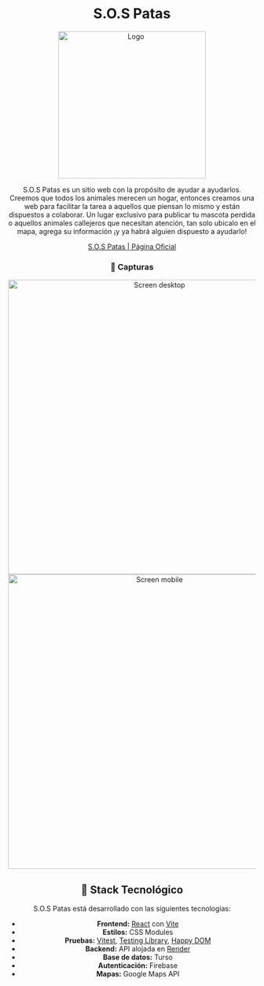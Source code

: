 <div align="center">

# S.O.S Patas

<img width="300px" src="public/favicon.webp" alt="Logo" width="800" />


S.O.S Patas es un sitio web con la propósito de ayudar a ayudarlos. Creemos que todos los animales merecen un hogar, entonces creamos una web para facilitar la tarea a aquellos que piensan lo mismo y están dispuestos a colaborar. Un lugar exclusivo para publicar tu mascota perdida o aquellos animales callejeros que necesitan atención, tan solo ubicalo en el mapa, agrega su información ¡y ya habrá alguien dispuesto a ayudarlo!

[S.O.S Patas | Página Oficial](https://sospatas.com)

### 📸 Capturas

<img width="600px" src="public/sospatasscreendesktop.png" alt="Screen desktop" width="800" />
<img width="600px" src="public/sospatasscreenmobile.png" alt="Screen mobile" width="800" />

## 🚀 Stack Tecnológico

S.O.S Patas está desarrollado con las siguientes tecnologías:

- **Frontend:** [React](https://react.dev/) con [Vite](https://vitejs.dev/)  
- **Estilos:** CSS Modules  
- **Pruebas:** [Vitest](https://vitest.dev/), [Testing Library](https://testing-library.com/), [Happy DOM](https://happy-dom.js.org/)  
- **Backend:** API alojada en [Render](https://render.com/)  
- **Base de datos:** Turso
- **Autenticación:** Firebase  
- **Mapas:** Google Maps API  

</div>
